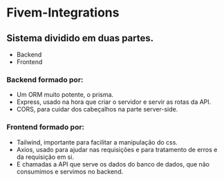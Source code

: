 # Fivem-Integrations
## Sistema dividido em duas partes.

- Backend
- Frontend

### Backend formado por:

- Um ORM muito potente, o prisma.
- Express, usado na hora que criar o servidor e servir as rotas da API.
- CORS, para cuidar dos cabeçalhos na parte server-side.

### Frontend formado por:

- Tailwind, importante para facilitar a manipulação do css.
- Axios, usado para ajudar nas requisições e para tratamento de erros e da requisição em si.
- E chamadas a API que serve os dados do banco de dados, que não consumimos e servimos no backend.